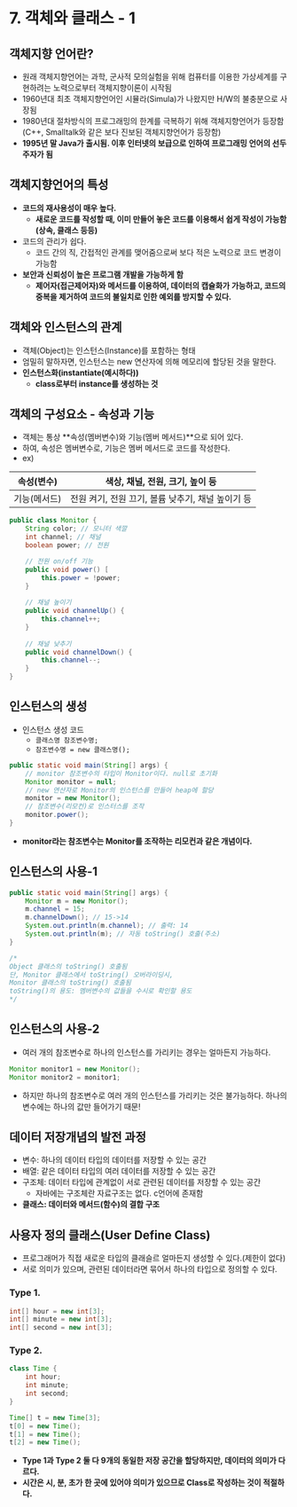 # 7. 객체와 클래스 - 1

## 객체지향 언어란?

- 원래 객체지향언어는 과학, 군사적 모의실험을 위해 컴퓨터를 이용한 가상세계를 구현하려는 노력으로부터 객체지향이론이 시작됨
- 1960년대 최초 객체지향언어인 시뮬라(Simula)가 나왔지만 H/W의 불충분으로 사장됨
- 1980년대 절차방식의 프로그래밍의 한계를 극복하기 위해 객체지향언어가 등장함 (C++, Smalltalk와 같은 보다 진보된 객체지향언어가 등장함)
- **1995년 말 Java가 출시됨. 이후 인터넷의 보급으로 인하여 프로그래밍 언어의 선두주자가 됨**

## 객체지향언어의 특성

- **코드의 재사용성이 매우 높다.**
    - **새로운 코드를 작성할 때, 이미 만들어 놓은 코드를 이용해서 쉽게 작성이 가능함 (상속, 클래스 등등)**
- 코드의 관리가 쉽다.
    - 코드 간의 직, 간접적인 관계를 맺어줌으로써 보다 적은 노력으로 코드 변경이 가능함
- **보안과 신뢰성이 높은 프로그램 개발을 가능하게 함**
    - **제어자(접근제어자)와 메서드를 이용하여, 데이터의 캡슐화가 가능하고, 코드의 중복을 제거하여 코드의 불일치로 인한 예외를 방지할 수 있다.**

## 객체와 인스턴스의 관계

- 객체(Object)는 인스턴스(Instance)를 포함하는 형태
- 엄밀히 말하자면, 인스턴스는 new 연산자에 의해 메모리에 할당된 것을 말한다.
- **인스턴스화(instantiate(예시하다))**
    - **class로부터 instance를 생성하는 것**


## 객체의 구성요소 - 속성과 기능

- 객체는 통상 **속성(멤버변수)와 기능(멤버 메서드)**으로 되어 있다.
- 하여, 속성은 멤버변수로, 기능은 멤버 메서드로 코드를 작성한다.
- ex)

| 속성(변수) | 색상, 채널, 전원, 크기, 높이 등 |
| --- | --- |
| 기능(메서드) | 전원 켜기, 전원 끄기, 볼륨 낮추기, 채널 높이기 등 |

```java
public class Monitor {
    String color; // 모니터 색깔
    int channel; // 채널
    boolean power; // 전원

    // 전원 on/off 기능
    public void power() [
        this.power = !power;
    }
    
    // 채널 높이기
    public void channelUp() {
        this.channel++;
    }
    
    // 채널 낮추기
    public void channelDown() {
        this.channel--;
    }
}
```

## 인스턴스의 생성

- 인스턴스 생성 코드
    - `클래스명 참조변수명;`
    - `참조변수명 = new 클래스명();`

```java
public static void main(String[] args) {
    // monitor 참조변수의 타입이 Monitor이다. null로 초기화
    Monitor monitor = null;
    // new 연산자로 Monitor의 인스턴스를 만들어 heap에 할당
    monitor = new Monitor();
    // 참조변수(리모컨)로 인스터스를 조작
    monitor.power();
}
```

- **monitor라는 참조변수는 Monitor를 조작하는 리모컨과 같은 개념이다.**


## 인스턴스의 사용-1

```java
public static void main(String[] args) {
    Monitor m = new Monitor();
    m.channel = 15;
    m.channelDown(); // 15->14
    System.out.println(m.channel); // 출력: 14
    System.out.println(m); // 자동 toString() 호출(주소)
}

/*
Object 클래스의 toString() 호출됨
단, Monitor 클래스에서 toString() 오버라이딩시,
Monitor 클래스의 toString() 호출됨
toString()의 용도: 멤버변수의 값들을 수시로 확인할 용도
*/
```

## 인스턴스의 사용-2

- 여러 개의 참조변수로 하나의 인스턴스를 가리키는 경우는 얼마든지 가능하다.

```java
Monitor monitor1 = new Monitor();
Monitor monitor2 = monitor1;
```


- 하지만 하나의 참조변수로 여러 개의 인스턴스를 가리키는 것은 불가능하다. 하나의 변수에는 하나의 값만 들어가기 때문!

## 데이터 저장개념의 발전 과정


- 변수: 하나의 데이터 타입의 데이터를 저장할 수 있는 공간
- 배열: 같은 데이터 타입의 여러 데이터를 저장할 수 있는 공간
- 구조체: 데이터 타입에 관계없이 서로 관련된 데이터를 저장할 수 있는 공간
    - 자바에는 구조체란 자료구조는 없다. c언어에 존재함
- **클래스: 데이터와 메서드(함수)의 결합 구조**

## 사용자 정의 클래스(User Define Class)

- 프로그래머가 직접 새로운 타입의 클래슬르 얼마든지 생성할 수 있다.(제한이 없다)
- 서로 의미가 있으며, 관련된 데이터라면 묶어서 하나의 타입으로 정의할 수 있다.

### Type 1.

```java
int[] hour = new int[3];
int[] minute = new int[3];
int[] second = new int[3];
```



### Type 2.

```java
class Time {
    int hour;
    int minute;
    int second;
}
```

```java
Time[] t = new Time[3];
t[0] = new Time();
t[1] = new Time();
t[2] = new Time();
```



- **Type 1과 Type 2 둘 다 9개의 동일한 저장 공간을 할당하지만, 데이터의 의미가 다르다.**
- **시간은 시, 분, 초가 한 곳에 있어야 의미가 있으므로 Class로 작성하는 것이 적절하다.**